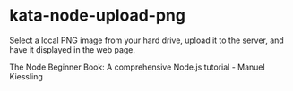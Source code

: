 # kata-node-upload-png
Select a local PNG image from your hard drive, upload it to the server, and have it displayed in the web page.

The Node Beginner Book: A comprehensive Node.js tutorial - Manuel Kiessling
